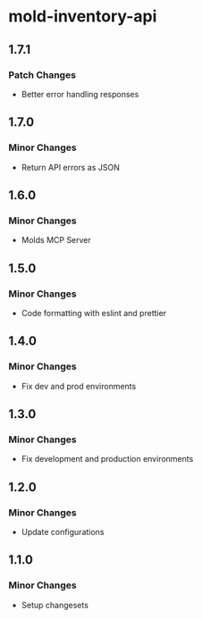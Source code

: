# mold-inventory-api

## 1.7.1

### Patch Changes

- Better error handling responses

## 1.7.0

### Minor Changes

- Return API errors as JSON

## 1.6.0

### Minor Changes

- Molds MCP Server

## 1.5.0

### Minor Changes

- Code formatting with eslint and prettier

## 1.4.0

### Minor Changes

- Fix dev and prod environments

## 1.3.0

### Minor Changes

- Fix development and production environments

## 1.2.0

### Minor Changes

- Update configurations

## 1.1.0

### Minor Changes

- Setup changesets
